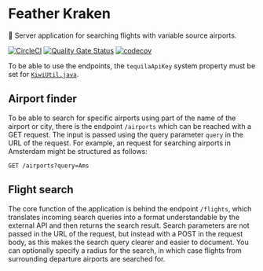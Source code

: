 # Feather Kraken

:octopus: Server application for searching flights with variable source airports.

[![CircleCI](https://circleci.com/gh/featherkraken/featherkraken.svg?style=svg)](https://circleci.com/gh/featherkraken/featherkraken)
[![Quality Gate Status](https://sonarcloud.io/api/project_badges/measure?project=ingokuba_featherkraken&metric=alert_status)](https://sonarcloud.io/dashboard?id=ingokuba_featherkraken)
[![codecov](https://codecov.io/gh/featherkraken/featherkraken/branch/master/graph/badge.svg)](https://codecov.io/gh/featherkraken/featherkraken)

To be able to use the endpoints, the `tequilaApiKey` system property must be set for [`KiwiUtil.java`](src/main/java/featherkraken/kiwi/control/KiwiUtil.java#L17).

## Airport finder

To be able to search for specific airports using part of the name of the airport or city, there is the endpoint `/airports` which can be reached with a GET request. The input is passed using the query parameter `query` in the URL of the request. For example, an request for searching airports in Amsterdam might be structured as follows:

```
GET /airports?query=Ams
```

## Flight search

The core function of the application is behind the endpoint `/flights`, which translates incoming search queries into a format understandable by the external API and then returns the search result. Search parameters are not passed in the URL of the request, but instead with a POST in the request body, as this makes the search query clearer and easier to document. You can optionally specify a radius for the search, in which case flights from surrounding departure airports are searched for.
